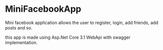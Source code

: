 # MiniFacebookApp
Mini facebook application allows the user to register, login, add friends, add posts and so.

this app is made using Asp.Net Core 3.1 WebApi with swagger implementation.
